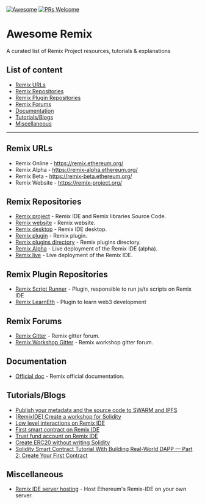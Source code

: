 [![Awesome](https://cdn.rawgit.com/sindresorhus/awesome/d7305f38d29fed78fa85652e3a63e154dd8e8829/media/badge.svg)](https://github.com/sindresorhus/awesome)
[![PRs Welcome](https://img.shields.io/badge/PRs-welcome-brightgreen.svg)](https://github.com/ethereum/awesome-remix/pulls)

Awesome Remix
===============
A curated list of Remix Project resources, tutorials & explanations

## List of content

- [Remix URLs](#remix-urls)
- [Remix Repositories](#remix-repositories)
- [Remix Plugin Repositories](#remix-plugin-repositories)
- [Remix Forums](#remix-forums)
- [Documentation](#documentation)
- [Tutorials/Blogs](#tutorialsblogs)
- [Miscellaneous](#miscellaneous)
---

## Remix URLs
* Remix Online - https://remix.ethereum.org/
* Remix Alpha - https://remix-alpha.ethereum.org/
* Remix Beta - https://remix-beta.ethereum.org/
* Remix Website - https://remix-project.org/

## Remix Repositories
* [Remix project](https://github.com/ethereum/remix-project) - Remix IDE and Remix libraries Source Code.
* [Remix website](https://github.com/ethereum/remix-website) - Remix website.
* [Remix desktop](https://github.com/ethereum/remix-desktop) - Remix IDE desktop.
* [Remix plugin](https://github.com/ethereum/remix-plugin) - Remix plugin.
* [Remix plugins directory](https://github.com/ethereum/remix-plugins-directory) - Remix plugins directory.
* [Remix Alpha](https://github.com/ethereum/remix-live-alpha) - Live deployment of the Remix IDE (alpha).
* [Remix live](https://github.com/ethereum/remix-live) - Live deployment of the Remix IDE.

## Remix Plugin Repositories
* [Remix Script Runner](https://github.com/yann300/remix-script-runner) - Plugin, responsible to run js/ts scripts on Remix IDE
* [Remix LearnEth](https://github.com/ethereum/remix-workshops) - Plugin to learn web3 development

## Remix Forums
* [Remix Gitter](https://gitter.im/ethereum/remix) - Remix gitter forum.
* [Remix Workshop Gitter](https://gitter.im/ethereum/remix-workshop) - Remix workshop gitter forum.

## Documentation
* [Official doc](https://remix-ide.readthedocs.io/en/latest/) - Remix official documentation.

## Tutorials/Blogs
* [Publish your metadata and the source code to SWARM and IPFS](https://medium.com/remix-ide/publish-your-metadata-and-sourcecode-to-swarm-and-ipfs-bf3fcd179cd6)
* [[RemixIDE] Create a workshop for Solidity](https://medium.com/remix-ide/remixide-create-a-workshop-for-solidity-d45f0755fe69)
* [Low level interactions on Remix IDE](https://medium.com/remix-ide/low-level-interactions-on-remix-ide-5f79b05ac86)
* [First smart contract on Remix IDE](https://kauri.io/remix-ide-your-first-smart-contract/124b7db1d0cf4f47b414f8b13c9d66e2/a)
* [Trust fund account on Remix IDE](https://docs.chainstack.com/tutorials/ethereum/trust-fund-account-with-remix#interact-with-the-trust-fund-smart-contract)
* [Create ERC20 without writing Solidity](https://forum.openzeppelin.com/t/create-an-erc20-using-remix-without-writing-solidity/2908)
* [Solidity Smart Contract Tutorial With Building Real-World DAPP — Part 2: Create Your First Contract
](https://medium.com/coinmonks/solidity-smart-contract-tutorial-with-building-real-world-dapp-part-2-create-your-first-contract-e7cd4fdf4e98)


## Miscellaneous
* [Remix IDE server hosting](https://github.com/sespaces/remix-ide-server-hosting) - Host Ethereum's Remix-IDE on your own server.
